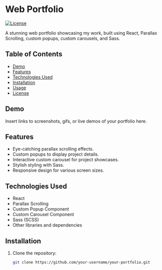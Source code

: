 # Web Portfolio

[![License](https://img.shields.io/badge/license-MIT-blue.svg)](https://opensource.org/licenses/MIT)

A stunning web portfolio showcasing my work, built using React, Parallax Scrolling, custom popups, custom carousels, and Sass.

## Table of Contents

- [Demo](#demo)
- [Features](#features)
- [Technologies Used](#technologies-used)
- [Installation](#installation)
- [Usage](#usage)
- [License](#license)

## Demo

Insert links to screenshots, gifs, or live demos of your portfolio here.

## Features

- Eye-catching parallax scrolling effects.
- Custom popups to display project details.
- Interactive custom carousel for project showcases.
- Stylish styling with Sass.
- Responsive design for various screen sizes.

## Technologies Used

- React
- Parallax Scrolling
- Custom Popup Component
- Custom Carousel Component
- Sass (SCSS)
- Other libraries and dependencies

## Installation

1. Clone the repository:

   ```bash
   git clone https://github.com/your-username/your-portfolio.git
